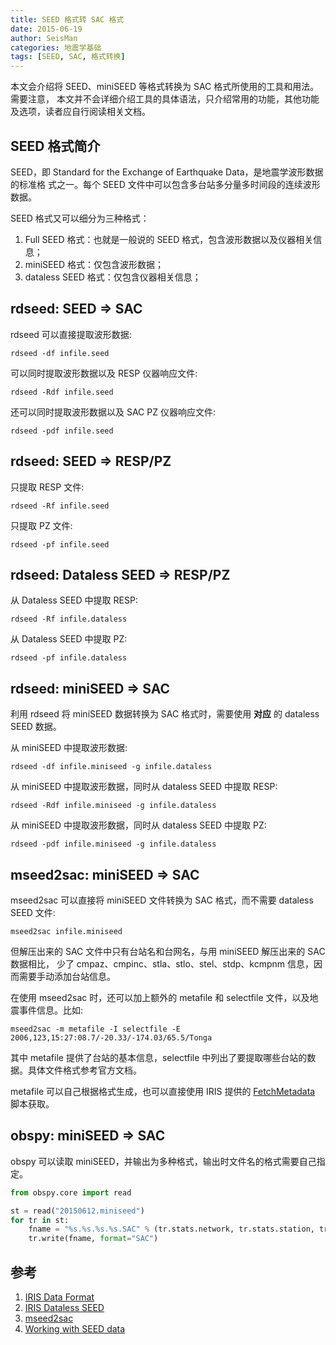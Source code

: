 ```yaml
---
title: SEED 格式转 SAC 格式
date: 2015-06-19
author: SeisMan
categories: 地震学基础
tags: [SEED, SAC, 格式转换]
---
```


本文会介绍将 SEED、miniSEED 等格式转换为 SAC 格式所使用的工具和用法。需要注意，
本文并不会详细介绍工具的具体语法，只介绍常用的功能，其他功能及选项，读者应自行阅读相关文档。

<!--more-->

## SEED 格式简介

SEED，即 Standard for the Exchange of Earthquake Data，是地震学波形数据的标准格
式之一。每个 SEED 文件中可以包含多台站多分量多时间段的连续波形数据。

SEED 格式又可以细分为三种格式：

1.  Full SEED 格式：也就是一般说的 SEED 格式，包含波形数据以及仪器相关信息；
2.  miniSEED 格式：仅包含波形数据；
3.  dataless SEED 格式：仅包含仪器相关信息；

## rdseed: SEED => SAC

rdseed 可以直接提取波形数据:

    rdseed -df infile.seed

可以同时提取波形数据以及 RESP 仪器响应文件:

    rdseed -Rdf infile.seed

还可以同时提取波形数据以及 SAC PZ 仪器响应文件:

    rdseed -pdf infile.seed

## rdseed: SEED => RESP/PZ

只提取 RESP 文件:

    rdseed -Rf infile.seed

只提取 PZ 文件:

    rdseed -pf infile.seed

## rdseed: Dataless SEED => RESP/PZ

从 Dataless SEED 中提取 RESP:

    rdseed -Rf infile.dataless

从 Dataless SEED 中提取 PZ:

    rdseed -pf infile.dataless

## rdseed: miniSEED => SAC

利用 rdseed 将 miniSEED 数据转换为 SAC 格式时，需要使用 **对应** 的 dataless SEED 数据。

从 miniSEED 中提取波形数据:

    rdseed -df infile.miniseed -g infile.dataless

从 miniSEED 中提取波形数据，同时从 dataless SEED 中提取 RESP:

    rdseed -Rdf infile.miniseed -g infile.dataless

从 miniSEED 中提取波形数据，同时从 dataless SEED 中提取 PZ:

    rdseed -pdf infile.miniseed -g infile.dataless

## mseed2sac: miniSEED => SAC

mseed2sac 可以直接将 miniSEED 文件转换为 SAC 格式，而不需要 dataless SEED 文件:

    mseed2sac infile.miniseed

但解压出来的 SAC 文件中只有台站名和台网名，与用 miniSEED 解压出来的 SAC 数据相比，
少了 cmpaz、cmpinc、stla、stlo、stel、stdp、kcmpnm 信息，因而需要手动添加台站信息。

在使用 mseed2sac 时，还可以加上额外的 metafile 和 selectfile 文件，以及地震事件信息。比如:

    mseed2sac -m metafile -I selectfile -E 2006,123,15:27:08.7/-20.33/-174.03/65.5/Tonga

其中 metafile 提供了台站的基本信息，selectfile 中列出了要提取哪些台站的数据。具体文件格式参考官方文档。

metafile 可以自己根据格式生成，也可以直接使用 IRIS 提供的 [FetchMetadata](https://seiscode.iris.washington.edu/projects/ws-fetch-scripts/files) 脚本获取。

## obspy: miniSEED => SAC

obspy 可以读取 miniSEED，并输出为多种格式，输出时文件名的格式需要自己指定。

``` python
from obspy.core import read

st = read("20150612.miniseed")
for tr in st:
    fname = "%s.%s.%s.%s.SAC" % (tr.stats.network, tr.stats.station, tr.stats.location, tr.stats.channel)
    tr.write(fname, format="SAC")
```

## 参考

1.  [IRIS Data Format](https://ds.iris.edu/ds/nodes/dmc/data/formats/)
2.  [IRIS Dataless SEED](http://ds.iris.edu/ds/nodes/dmc/data/formats/dataless-seed/)
3.  [mseed2sac](https://seiscode.iris.washington.edu/projects/mseed2sac/wiki)
4.  [Working with SEED data](http://portal.resif.fr/?Working-with-SEED-data&lang=en)
